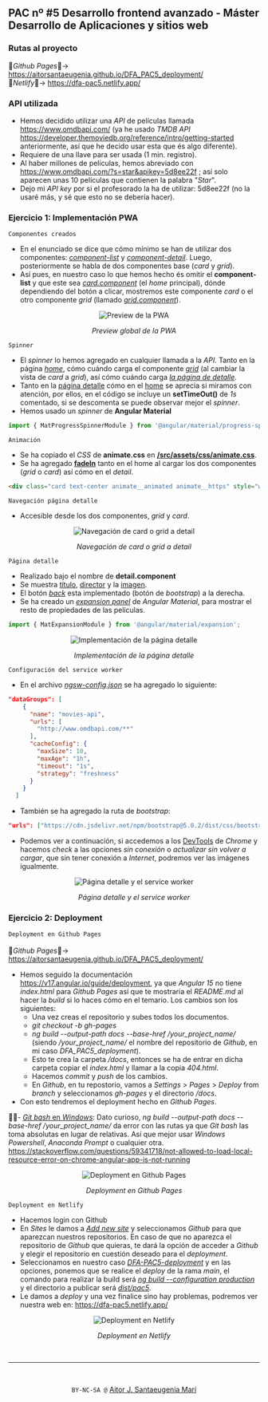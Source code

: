 ## PAC nº #5 Desarrollo frontend avanzado - Máster Desarrollo de Aplicaciones y sitios web

### Rutas al proyecto
🔗*Github Pages*🔗-> https://aitorsantaeugenia.github.io/DFA_PAC5_deployment/ <br>
🔗*Netlify*🔗-> https://dfa-pac5.netlify.app/

### API utilizada
- Hemos decidido utilizar una *API* de películas llamada https://www.omdbapi.com/ (ya he usado *TMDB API* https://developer.themoviedb.org/reference/intro/getting-started anteriormente, así que he decido usar esta que és algo diferente).
- Requiere de una llave para ser usada (1 min. registro).
- Al haber millones de películas, hemos abreviado con https://www.omdbapi.com/?s=star&apikey=5d8ee22f ; así solo aparecen unas 10 películas que contienen la palabra "*Star*".
- Dejo mi *API key* por si el profesorado la ha de utilizar: 5d8ee22f (no la usaré más, y sé que esto no se debería hacer).

### Ejercicio 1: Implementación PWA
<code>Componentes creados</code>
- En el enunciado se dice que cómo mínimo se han de utilizar dos componentes: <ins>*component-list*</ins> y <ins>*component-detail*</ins>. Luego, posteriormente se habla de dos componentes base (*card* y *grid*).
- Así pues, en nuestro caso lo que hemos hecho és omitir el **component-list** y que este sea <ins>*card.component*</ins> (el *home* principal), dónde dependiendo del botón a clicar, mostremos este componente *card* o el otro componente *grid* (llamado <ins>*grid.component*</ins>).

<div align="center">
<img alt="Preview de la PWA" src="./src/assets/images/img1.gif"   />
<p><i>Preview global de la PWA</i></p>
</div>

<code>Spinner</code>

- El *spinner* lo hemos agregado en cualquier llamada a la *API*. Tanto en la página <ins>*home*</ins>, cómo cuándo carga el componente <ins>*grid*</ins> (al cambiar la vista de *card* a *grid*), así cómo cuándo carga <ins>*la página de detalle*</ins>.
- Tanto en la <ins>página detalle</ins> cómo en el <ins>home</ins> se aprecia si miramos con atención, por ellos, en el código se incluye un **setTimeOut()** de *1s* comentado, si se descomenta se puede observar mejor el *spinner*.
- Hemos usado un *spinner* de **Angular Material**

```ts
import { MatProgressSpinnerModule } from '@angular/material/progress-spinner';
```

<code>Animación</code>

- Se ha copiado el *CSS* de **animate.css** en <ins>**/src/assets/css/animate.css**</ins>.
- Se ha agregado <ins>**fadeIn**</ins> tanto en el home al cargar los dos componentes (*grid* o *card*) así cómo en el *detail*.

```html
<div class="card text-center animate__animated animate__https" style="width: 50%;">
```

<code>Navegación página detalle</code>
- Accesible desde los dos componentes, *grid* y *card*.

<div align="center">
<img alt="Navegación de card o grid a detail" src="./src/assets/images/img2.gif"   />
<p><i>Navegación de card o grid a detail</i></p>
</div>

<code>Página detalle</code>

- Realizado bajo el nombre de **detail.component**
- Se muestra <ins>título</ins>, <ins>director</ins> y la <ins>imagen</ins>.
- El botón <ins>*back*</ins> esta implementado (botón de *bootstrap*) a la derecha.
- Se ha creado un <ins>*expansion panel*</ins> de *Angular Material*, para mostrar el resto de propiedades de las películas.

```ts
import { MatExpansionModule } from '@angular/material/expansion';
```

<div align="center">
<img alt="Implementación de la página detalle" src="./src/assets/images/img3.gif"   />
<p><i>Implementación de la página detalle</i></p>
</div>

<code>Configuración del service worker</code>

- En el archivo <ins>*ngsw-config.json*</ins> se ha agregado lo siguiente:

```json
"dataGroups": [
    {
      "name": "movies-api",
      "urls": [
        "http://www.omdbapi.com/**"
      ],
      "cacheConfig": {
        "maxSize": 10,
        "maxAge": "1h",
        "timeout": "1s",
        "strategy": "freshness"
      }
    }
  ]
```

- También se ha agregado la ruta de *bootstrap*:

```json
"urls": ["https://cdn.jsdelivr.net/npm/bootstrap@5.0.2/dist/css/bootstrap.min.css"]
```

- Podemos ver a continuación, si accedemos a los <ins>DevTools</ins> de *Chrome* y hacemos *check* a las opciones *sin conexión* o *actualizar sin volver a cargar*, que sin tener conexión a *Internet*, podremos ver las imágenes igualmente.

<div align="center">
<img alt="Página detalle y el service worker" src="./src/assets/images/img4.gif"   />
<p><i>Página detalle y el service worker</i></p>
</div>

###  Ejercicio 2: Deployment
<code>Deployment en Github Pages</code><br><br>
🔗*Github Pages*🔗-> https://aitorsantaeugenia.github.io/DFA_PAC5_deployment/
- Hemos seguido la documentación https://v17.angular.io/guide/deployment, ya que *Angular 15* no tiene *index.html* para *Github* *Pages* así que te mostraria el *README.md* al hacer la *build* si lo haces cómo en el temario. Los cambios son los siguientes:
    - Una vez creas el repositorio y subes todos los documentos.
    - *git checkout -b gh-pages*
    - *ng build --output-path docs --base-href /your_project_name/* (siendo */your_project_name/* el nombre del repositorio de *Github*, en mi caso *DFA_PAC5_deployment*).
    - Esto te crea la carpeta */docs*, entonces se ha de entrar en dicha carpeta copiar el *index.html* y llamar a la copia *404.html*.
    - Hacemos *commit* y *push* de los cambios.
    - En *Github*, en tu repostorio, vamos a *Settings* > *Pages* > *Deploy* from *branch* y seleccionamos *gh-pages* y el directorio */docs*.
- Con esto tendremos el deployment hecho en *Github Pages*.

🚨🚨- <ins>*Git bash* en *Windows*</ins>: Dato curioso, *ng build --output-path docs --base-href /your_project_name/* da error con las rutas ya que *Git bash* las toma absolutas en lugar de relativas. Así que mejor usar *Windows Powershell*, *Anaconda Prompt* o cualquier otra. <br> https://stackoverflow.com/questions/59341718/not-allowed-to-load-local-resource-error-on-chrome-angular-app-is-not-running

<div align="center">
<img alt="Deployment en Github Pages" src="./src/assets/images/img5.gif"   />
<p><i>Deployment en Github Pages</i></p>
</div>

<code>Deployment en Netlify</code>

- Hacemos login con Github
- En *Sites* le damos a <ins>*Add new site*</ins> y seleccionamos *Github* para que aparezcan nuestros repositorios. En caso de que no aparezca el repositorio de *Github* que quieras, te dará la opción de acceder a *Github* y elegir el repositorio en cuestión deseado para el *deployment*.
- Seleccionamos en nuestro caso <ins>*DFA-PAC5-deployment*</ins> y en las opciones, ponemos que se realice el *deploy* de la rama *main*, el comando para realizar la build será <ins>*ng build --configuration production*</ins> y el directorio a publicar será <ins>*dist/pac5*</ins>.
- Le damos a *deploy* y una vez finalice sino hay problemas, podremos ver nuestra web en: 
https://dfa-pac5.netlify.app/


<div align="center">
<img alt="Deployment en Netlify" src="./src/assets/images/img6.png"   />
<p><i>Deployment en Netlify</i></p>
</div>

<br><hr><br>
<div align="center">
    <code>BY-NC-SA @</code> <a href="https://github.com/AitorSantaeugenia">Aitor J. Santaeugenia Marí</a>
</div>